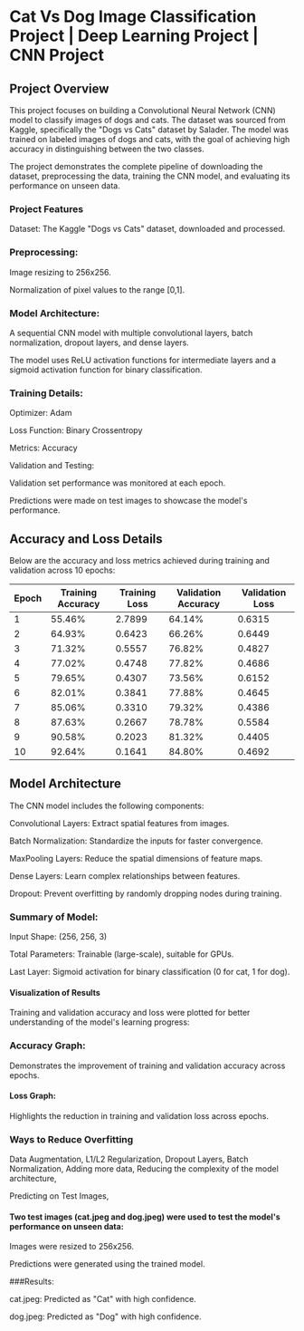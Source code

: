 # Cat Vs Dog Image Classification Project | Deep Learning Project | CNN Project

## Project Overview

This project focuses on building a Convolutional Neural Network (CNN) model to classify images of dogs and cats. The dataset was sourced from Kaggle, specifically the "Dogs vs Cats" dataset by Salader. The model was trained on labeled images of dogs and cats, with the goal of achieving high accuracy in distinguishing between the two classes.

The project demonstrates the complete pipeline of downloading the dataset, preprocessing the data, training the CNN model, and evaluating its performance on unseen data.

### Project Features

Dataset: The Kaggle "Dogs vs Cats" dataset, downloaded and processed.

### Preprocessing:

Image resizing to 256x256.

Normalization of pixel values to the range [0,1].

### Model Architecture:

A sequential CNN model with multiple convolutional layers, batch normalization, dropout layers, and dense layers.

The model uses ReLU activation functions for intermediate layers and a sigmoid activation function for binary classification.

### Training Details:

Optimizer: Adam

Loss Function: Binary Crossentropy

Metrics: Accuracy

Validation and Testing:

Validation set performance was monitored at each epoch.

Predictions were made on test images to showcase the model's performance.

## Accuracy and Loss Details

Below are the accuracy and loss metrics achieved during training and validation across 10 epochs:

| **Epoch** | **Training Accuracy** | **Training Loss** | **Validation Accuracy** | **Validation Loss** |
|-----------|------------------------|--------------------|--------------------------|----------------------|
| 1         | 55.46%                | 2.7899             | 64.14%                  | 0.6315              |
| 2         | 64.93%                | 0.6423             | 66.26%                  | 0.6449              |
| 3         | 71.32%                | 0.5557             | 76.82%                  | 0.4827              |
| 4         | 77.02%                | 0.4748             | 77.82%                  | 0.4686              |
| 5         | 79.65%                | 0.4307             | 73.56%                  | 0.6152              |
| 6         | 82.01%                | 0.3841             | 77.88%                  | 0.4645              |
| 7         | 85.06%                | 0.3310             | 79.32%                  | 0.4386              |
| 8         | 87.63%                | 0.2667             | 78.78%                  | 0.5584              |
| 9         | 90.58%                | 0.2023             | 81.32%                  | 0.4405              |
| 10        | 92.64%                | 0.1641             | 84.80%                  | 0.4692              |


## Model Architecture

The CNN model includes the following components:

Convolutional Layers: Extract spatial features from images.

Batch Normalization: Standardize the inputs for faster convergence.

MaxPooling Layers: Reduce the spatial dimensions of feature maps.

Dense Layers: Learn complex relationships between features.

Dropout: Prevent overfitting by randomly dropping nodes during training.

### Summary of Model:

Input Shape: (256, 256, 3)

Total Parameters: Trainable (large-scale), suitable for GPUs.

Last Layer: Sigmoid activation for binary classification (0 for cat, 1 for dog).

#### Visualization of Results

Training and validation accuracy and loss were plotted for better understanding of the model's learning progress:

### Accuracy Graph:

Demonstrates the improvement of training and validation accuracy across epochs.

#### Loss Graph:

Highlights the reduction in training and validation loss across epochs.

### Ways to Reduce Overfitting

Data Augmentation, 
L1/L2 Regularization, 
Dropout Layers, 
Batch Normalization, 
Adding more data, 
Reducing the complexity of the model architecture, 

Predicting on Test Images, 
#### Two test images (cat.jpeg and dog.jpeg) were used to test the model's performance on unseen data:

Images were resized to 256x256.

Predictions were generated using the trained model.

###Results:

cat.jpeg: Predicted as "Cat" with high confidence.

dog.jpeg: Predicted as "Dog" with high confidence.
